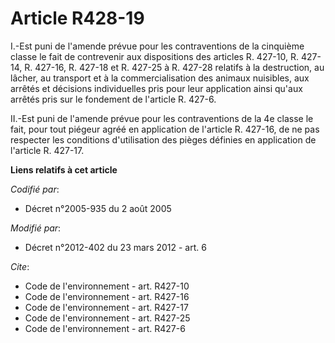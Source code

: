 # Article R428-19

I.-Est puni de l'amende prévue pour les contraventions de la cinquième classe le fait de contrevenir aux dispositions des
articles R. 427-10, R. 427-14, R. 427-16, R. 427-18 et R. 427-25 à R. 427-28 relatifs à la destruction, au lâcher, au
transport et à la commercialisation des animaux nuisibles, aux arrêtés et décisions individuelles pris pour leur application
ainsi qu'aux arrêtés pris sur le fondement de l'article R. 427-6. 

II.-Est puni de l'amende prévue pour les contraventions de la 4e classe le fait, pour tout piégeur agréé en application de
l'article R. 427-16, de ne pas respecter les conditions d'utilisation des pièges définies en application de l'article R.
427-17.

**Liens relatifs à cet article**

_Codifié par_:

  - Décret n°2005-935 du 2 août 2005

_Modifié par_:

  - Décret n°2012-402 du 23 mars 2012 - art. 6

_Cite_:

  - Code de l'environnement - art. R427-10
  - Code de l'environnement - art. R427-16
  - Code de l'environnement - art. R427-17
  - Code de l'environnement - art. R427-25
  - Code de l'environnement - art. R427-6
